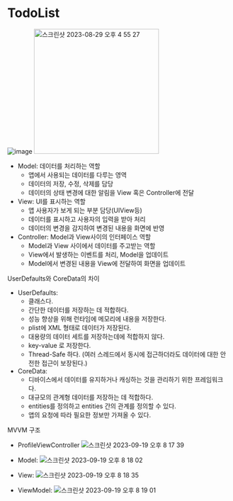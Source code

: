 # TodoList
![image](https://github.com/Alpaca38/TodoList/assets/137505484/a49aaa38-3d38-4a16-9ae7-56080e7930c2)
<img width="282" alt="스크린샷 2023-08-29 오후 4 55 27" src="https://github.com/Alpaca38/TodoList/assets/137505484/33739e46-ba4e-420f-abe2-744c5c37c2f9">

- Model: 데이터를 처리하는 역할
    - 앱에서 사용되는 데이터를 다루는 영역
    - 데이터의 저장, 수정, 삭제를 담당
    - 데이터의 상태 변경에 대한 알림을 View 혹은 Controller에 전달
- View: UI를 표시하는 역할
    - 앱 사용자가 보게 되는 부분 담당(UIView등)
    - 데이터를 표시하고 사용자의 입력을 받아 처리
    - 데이터의 변경을 감지하여 변경된 내용을 화면에 반영
- Controller: Model과 View사이의 인터페이스 역할
    - Model과 View 사이에서 데이터를 주고받는 역할
    - View에서 발생하는 이벤트를 처리, Model을 업데이트
    - Model에서 변경된 내용을 View에 전달하여 화면을 업데이트

UserDefaults와 CoreData의 차이
- UserDefaults:
    - 클래스다.
    - 간단한 데이터를 저장하는 데 적합하다.
    - 성능 향상을 위해 런타임에 메모리에 내용을 저장한다.
    - plist에 XML 형태로 데이터가 저장된다.
    - 대용량의 데이터 세트를 저장하는데에 적합하지 않다.
    - key-value 로 저장한다.
    - Thread-Safe 하다. (여러 스레드에서 동시에 접근하더라도 데이터에 대한 안전한 접근이 보장된다.)
- CoreData:
    - 디바이스에서 데이터를 유지하거나 캐싱하는 것을 관리하기 위한 프레임워크다.
    - 대규모의 관계형 데이터를 저장하는 데 적합하다.
    - entities를 정의하고 entities 간의 관계를 정의할 수 있다.
    - 앱의 요청에 따라 필요한 정보만 가져올 수 있다.

MVVM 구조
- ProfileViewController
![스크린샷 2023-09-19 오후 8 17 39](https://github.com/Alpaca38/TodoList/assets/137505484/cf7744eb-19ad-44ba-a73f-23e961748529)

- Model:
![스크린샷 2023-09-19 오후 8 18 02](https://github.com/Alpaca38/TodoList/assets/137505484/470c753f-21b2-4f34-a051-ef4ea4593582)

- View:
![스크린샷 2023-09-19 오후 8 18 35](https://github.com/Alpaca38/TodoList/assets/137505484/c437382f-6245-4bef-9d1e-6e7a8c27abaf)

- ViewModel:
![스크린샷 2023-09-19 오후 8 19 01](https://github.com/Alpaca38/TodoList/assets/137505484/699cd95a-68e5-4d6f-959f-1de7be8245c8)


